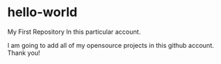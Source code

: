 # hello-world
My First Repository In this particular account.

I am going to add all of my opensource projects in this github account. Thank you!
